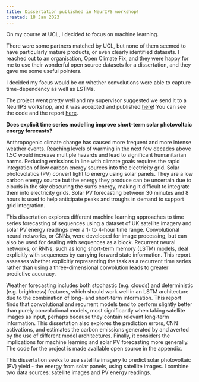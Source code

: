 ```yaml
---
title: Dissertation published in NeurIPS workshop!
created: 18 Jan 2023
---
```


On my course at UCL, I decided to focus on machine learning. 

There were some partners matched by UCL, but none of them seemed to have particularly mature products, or even clearly identified datasets. I reached out to an organisation, Open Climate Fix, and they were happy for me to use their wonderful open source datasets for a dissertation, and they gave me some useful pointers. 

I decided my focus would be on whether convolutions were able to capture time-dependency as well as LSTMs. 

The project went pretty well and my supervisor suggested we send it to a NeurIPS workshop, and it was accepted and published [here](https://www.climatechange.ai/papers/neurips2022/58)! You can see the code and the report [here](https://github.com/bndxn/dissertation). 

**Does explicit time series modelling improve short-term solar photovoltaic energy forecasts?**

Anthropogenic climate change has caused more frequent and more intense weather events. Reaching levels of warming in the next few decades above 1.5C would increase multiple hazards and lead to significant humanitarian harms. Reducing emissions in line with climate goals requires the rapid integration of low carbon energy sources into the electricity grid. Solar photovolatics (PV) convert light to energy using solar panels. They are a low carbon energy source but the energy they produce can be uncertain due to clouds in the sky obscuring the sun’s energy, making it difficult to integrate them into electricity grids. Solar PV forecasting between 30 minutes and 8 hours is used to help anticipate peaks and troughs in demand to support grid integration.

This dissertation explores different machine learning approaches to time series forecasting of sequences using a dataset of UK satellite imagery and solar PV energy readings over a 1- to 4-hour time range. Convolutional neural networks, or CNNs, were developed for image processing, but can also be used for dealing with sequences as a block. Recurrent neural networks, or RNNs, such as long short-term memory (LSTM) models, deal explicitly with sequences by carrying forward state information. This report assesses whether explicitly representing the task as a recurrent time series rather than using a three-dimensional convolution leads to greater predictive accuracy.

Weather forecasting includes both stochastic (e.g. clouds) and deterministic (e.g. brightness) features, which should work well in an LSTM architecture due to the combination of long- and short-term information. This report finds that convolutional and recurrent models tend to perform slightly better than purely convolutional models, most significantly when taking satellite images as input, perhaps because they contain relevant long-term information. This dissertation also explores the prediction errors, CNN activations, and estimates the carbon emissions generated by and averted by the use of different model architectures. Finally, it considers the implications for machine learning and solar PV forecasting more generally. The code for the project is made available open source in the appendix.

This dissertation seeks to use satellite imagery to predict solar photovoltaic (PV) yield - the energy from solar panels, using satellite images. I combine two data sources: satellite images and PV energy readings.